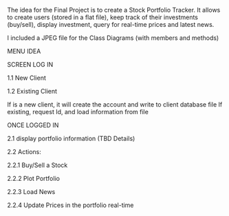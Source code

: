 The idea for the Final Project is to create a Stock Portfolio Tracker. It allows to create users (stored in a flat file), keep track of their investments (buy/sell), display investment, query for real-time prices and latest news. 

I included a JPEG file for the Class Diagrams (with members and methods)

MENU IDEA

SCREEN LOG IN

1.1 New Client

1.2 Existing Client

If is a new client, it will create the account and write to client database file
If existing, request Id, and load information from file

ONCE LOGGED IN

2.1 display portfolio information (TBD Details)

2.2 Actions:

  2.2.1 Buy/Sell a Stock
  
  2.2.2 Plot Portfolio
  
  2.2.3 Load News
  
  2.2.4 Update Prices in the portfolio real-time
